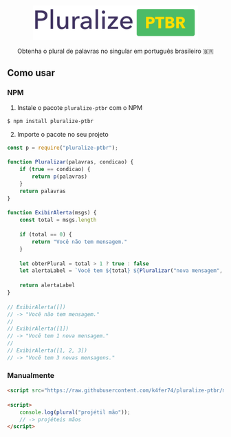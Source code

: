 <div align="center">
    <img src="logo.png" height="80">
</div>
<p align="center">
    Obtenha o plural de palavras no singular em português brasileiro 🇧🇷
</p>

## Como usar

### NPM
1. Instale o pacote `pluralize-ptbr` com o NPM
```bash
$ npm install pluralize-ptbr
```

2. Importe o pacote no seu projeto

```javascript
const p = require("pluralize-ptbr");

function Pluralizar(palavras, condicao) {
    if (true == condicao) {
        return p(palavras)
    }
    return palavras
}

function ExibirAlerta(msgs) {
    const total = msgs.length
    
    if (total == 0) {
        return "Você não tem mensagem."
    }
    
    let obterPlural = total > 1 ? true : false
    let alertaLabel = `Você tem ${total} ${Pluralizar("nova mensagem", obterPlural)}`
    
    return alertaLabel
}

// ExibirAlerta([])
// -> "Você não tem mensagem."
//
// ExibirAlerta([1])
// -> "Você tem 1 nova mensagem."
//
// ExibirAlerta([1, 2, 3])
// -> "Você tem 3 novas mensagens."
```

### Manualmente
```html
<script src="https://raw.githubusercontent.com/k4fer74/pluralize-ptbr/master/dist/pluralize-words-ptbr.min.js"></script>

<script>
    console.log(plural("projétil mão"));
    // -> projéteis mãos
</script>
```
